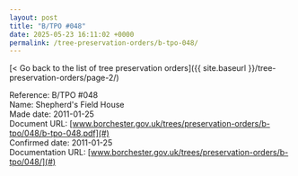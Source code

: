 ```yaml
---
layout: post
title: "B/TPO #048"
date: 2025-05-23 16:11:02 +0000
permalink: /tree-preservation-orders/b-tpo-048/
---
```


[< Go back to the list of tree preservation orders]({{ site.baseurl }}/tree-preservation-orders/page-2/)

Reference:	B/TPO #048 <br/>
Name: Shepherd's Field House<br/>
Made date: 2011-01-25<br/>
Document URL: [www.borchester.gov.uk/trees/preservation-orders/b-tpo/048/b-tpo-048.pdf](#)<br/>
Confirmed date: 2011-01-25<br/>
Documentation URL: [www.borchester.gov.uk/trees/preservation-orders/b-tpo/048/](#)<br/>
